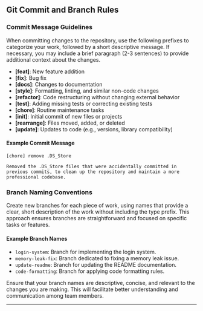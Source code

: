 

## Git Commit and Branch Rules

### Commit Message Guidelines

When committing changes to the repository, use the following prefixes to categorize your work, followed by a short descriptive message. If necessary, you may include a brief paragraph (2-3 sentences) to provide additional context about the changes.

- **[feat]**: New feature addition
- **[fix]**: Bug fix
- **[docs]**: Changes to documentation
- **[style]**: Formatting, linting, and similar non-code changes
- **[refactor]**: Code restructuring without changing external behavior
- **[test]**: Adding missing tests or correcting existing tests
- **[chore]**: Routine maintenance tasks
- **[init]**: Initial commit of new files or projects
- **[rearrange]**: Files moved, added, or deleted
- **[update]**: Updates to code (e.g., versions, library compatibility)

#### Example Commit Message
```
[chore] remove .DS_Store

Removed the .DS_Store files that were accidentally committed in previous commits, to clean up the repository and maintain a more professional codebase.
```

### Branch Naming Conventions

Create new branches for each piece of work, using names that provide a clear, short description of the work without including the type prefix. This approach ensures branches are straightforward and focused on specific tasks or features.

#### Example Branch Names
- `login-system`: Branch for implementing the login system.
- `memory-leak-fix`: Branch dedicated to fixing a memory leak issue.
- `update-readme`: Branch for updating the README documentation.
- `code-formatting`: Branch for applying code formatting rules.

Ensure that your branch names are descriptive, concise, and relevant to the changes you are making. This will facilitate better understanding and communication among team members.

---

